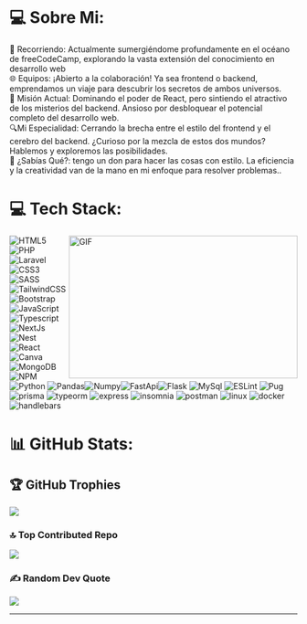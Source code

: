 # 💻 Sobre Mi:
🚀 Recorriendo: Actualmente sumergiéndome profundamente en el océano de freeCodeCamp, explorando la vasta extensión del conocimiento en desarrollo web<br>🌐 Equipos: ¡Abierto a la colaboración! Ya sea frontend o backend, emprendamos un viaje para descubrir los secretos de ambos universos.<br>📘 Misión Actual: Dominando el poder de React, pero sintiendo el atractivo de los misterios del backend. Ansioso por desbloquear el potencial completo del desarrollo web.<br>🔍Mi Especialidad: Cerrando la brecha entre el estilo del frontend y el cerebro del backend. ¿Curioso por la mezcla de estos dos mundos? Hablemos y exploremos las posibilidades.<br>🌟 ¿Sabías Qué?: tengo un don para hacer las cosas con estilo. La eficiencia y la creatividad van de la mano en mi enfoque para resolver problemas..



# 💻 Tech Stack:
<a target="_blank">
  <img align="right" height="250" width="400" alt="GIF" src="https://github.com/JayantGoel001/JayantGoel001/blob/master/GIF/code.gif">
</a>

![HTML5](https://img.shields.io/badge/html5-%23E34F26.svg?style=for-the-badge&logo=html5&logoColor=white)
![PHP](https://img.shields.io/badge/PHP-8934d9.svg?style=for-the-badge&logo=php&logoColor=white)
![Laravel](https://img.shields.io/badge/Laravel-ff6565.svg?style=for-the-badge&logo=Laravel&logoColor=white)
![CSS3](https://img.shields.io/badge/css3-%231572B6.svg?style=for-the-badge&logo=css3&logoColor=white)  ![SASS](https://img.shields.io/badge/SASS-hotpink.svg?style=for-the-badge&logo=SASS&logoColor=white) ![TailwindCSS](https://img.shields.io/badge/tailwindcss-%2338B2AC.svg?style=for-the-badge&logo=tailwind-css&logoColor=white) ![Bootstrap](https://img.shields.io/badge/bootstrap-%23563D7C.svg?style=for-the-badge&logo=bootstrap&logoColor=white) 
![JavaScript](https://img.shields.io/badge/javascript-%23323330.svg?style=for-the-badge&logo=javascript&logoColor=%23F7DF1E) 
![Typescript](https://img.shields.io/badge/Typescript-3178C6.svg?style=for-the-badge&logo=typescript&logoColor=white) 
![NextJs](https://img.shields.io/badge/NextJS-141617.svg?style=for-the-badge&logo=nextdotjs&logoColor=white)
![Nest](https://img.shields.io/badge/Nest-ff6666.svg?style=for-the-badge&logo=nestjs&logoColor=white)
![React](https://img.shields.io/badge/react-%2320232a.svg?style=for-the-badge&logo=react&logoColor=%2361DAFB)
![Canva](https://img.shields.io/badge/Canva-%2300C4CC.svg?style=for-the-badge&logo=Canva&logoColor=white) 
![MongoDB](https://img.shields.io/badge/MongoDB-%234ea94b.svg?style=for-the-badge&logo=mongodb&logoColor=white)
![NPM](https://img.shields.io/badge/NPM-%23CB3837.svg?style=for-the-badge&logo=npm&logoColor=white)
![Python](https://img.shields.io/badge/Python-86b109.svg?style=for-the-badge&logo=python&logoColor=white)
![Pandas](https://img.shields.io/badge/Pandas-150458.svg?style=for-the-badge&logo=pandas&logoColor=white)![Numpy](https://img.shields.io/badge/Numpy-013243.svg?style=for-the-badge&logo=numpy&logoColor=white)![FastApi](
https://img.shields.io/badge/FastAPI-009688.svg?style=for-the-badge&logo=fastapi&logoColor=white)![Flask](https://img.shields.io/badge/Flask-000000.svg?style=for-the-badge&logo=Flask&logoColor=white)
![MySql](https://img.shields.io/badge/MySql-003B57.svg?style=for-the-badge&logo=mysql&logoColor=white)
![ESLint](https://img.shields.io/badge/EsLint-4B32C3.svg?style=for-the-badge&logo=ESLint&logoColor=white)
![Pug](https://img.shields.io/badge/pug-A86454.svg?style=for-the-badge&logo=Pug&logoColor=white)
![prisma](https://img.shields.io/badge/Prisma-2D3748.svg?style=for-the-badge&logo=prisma&logoColor=white)
![typeorm](https://img.shields.io/badge/typeorm-FE0803.svg?style=for-the-badge&logo=typeorm&logoColor=white)
![express](https://img.shields.io/badge/express-000000.svg?style=for-the-badge&logo=Espress&logoColor=white)
![insomnia](https://img.shields.io/badge/Insomnia-4000BF.svg?style=for-the-badge&logo=Insomnia&logoColor=white)
![postman](https://img.shields.io/badge/Postman-FF6C37.svg?style=for-the-badge&logo=Postman&logoColor=white)
![linux](https://img.shields.io/badge/Linux-003778.svg?style=for-the-badge&logo=Linux&logoColor=white)
![docker](https://img.shields.io/badge/Docker-2496ED.svg?style=for-the-badge&logo=Docker&logoColor=white)
![handlebars](https://img.shields.io/badge/handlebars-000000.svg?style=for-the-badge&logo=handlebarsdotjs&logoColor=white)



# 📊 GitHub Stats:

 

## 🏆 GitHub Trophies
![](https://github-profile-trophy.vercel.app/?username=DesarrolladorWeb-dev&theme=onedark&no-frame=true&no-bg=false&margin-w=4)

### 🔝 Top Contributed Repo
![](https://github-contributor-stats.vercel.app/api?username=DesarrolladorWeb-dev&limit=5&theme=tokyonight&combine_all_yearly_contributions=true)

### ✍️ Random Dev Quote
![](https://quotes-github-readme.vercel.app/api?type=horizontal&theme=radical)

---


